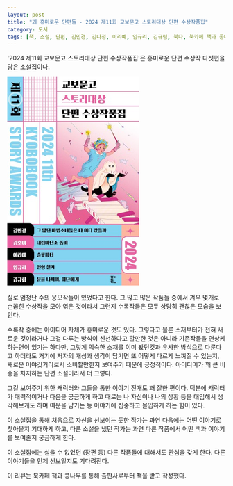 ```yaml
---
layout: post
title: "꽤 흥미로운 단편들 - 2024 제11회 교보문고 스토리대상 단편 수상작품집"
category: 도서
tags: [책, 소설, 단편, 김민경, 김나정, 이리예, 임규리, 김규림, 북다, 북카페 책과 콩나무, 서평]
---
```


'2024 제11회 교보문고 스토리대상 단편 수상작품집'은
흥미로운 단편 수상작 다섯편을 담은 소설집이다.

![표지](/images/book/kyobo-story-contest-11-shorts-book.jpg)

실로 엄청난 수의 응모작들이 있었다고 한다.
그 많고 많은 작품들 중에서 겨우 몇개로 손꼽힌 수상작을 모아 엮은 것이라서 그런지
수록작들은 모두 상당히 괜찮은 모습을 보인다.

수록작 중에는 아이디어 자체가 흥미로운 것도 있다.
그렇다고 물론 소재부터가 전혀 새로운 것이라거나
그걸 다루는 방식이 신선하다고 할만한 것은 아니라
기존작들을 연상케하는면이 있기는 하다만,
그렇게 익숙한 소재를 이미 봤던것과 유사한 방식으로 다룬다고 하더라도
거기에 저자의 개성과 생각이 담기면 또 어떻게 다르게 느껴질 수 있는지,
새로운 이야깃거리로서 소비할만한지 보여주기 때문에 긍정적이다.
아이디어가 꽤 큰 비중을 차지하는 단편 소설이라서 더 그렇다.

그걸 보여주기 위한 캐릭터와
그들을 통한 이야기 전개도 꽤 잘한 편이다.
덕분에 캐릭터가 매력적이거나
다음을 궁금하게 하고
때로는 나 자신이나 나의 상황 등을 대입해서 생각해보게도 하며 여운을 남기는 등
이야기에 집중하고 몰입하게 하는 힘이 있다.

이 소설집을 통해 처음으로 자신을 선보이는 듯한 작가는
과연 다음에는 어떤 이야기로 찾아올지 기대하게 하고,
다른 소설을 냈던 작가는 과연 다른 작품에서 어떤 색과 이야기를 보여줄지 궁금하게 한다.

이 소설집에는 실을 수 없었던 (장편 등) 다른 작품들에 대해서도 관심을 갖게 한다.
다른 이야기들을 언제 선보일지도 기다려진다.



<div class="im im-info">
이 리뷰는 북카페 책과 콩나무를 통해 출판사로부터 책을 받고 작성했다.
</div>
